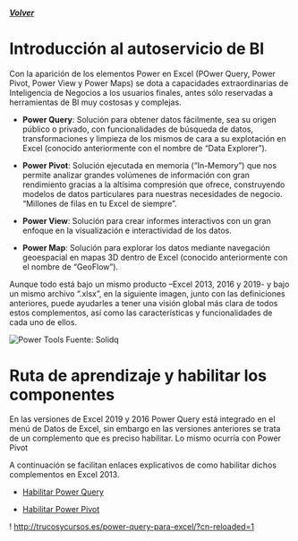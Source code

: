 ##### [Volver](/Curso-de-Herramientas-analiticas-para-auditoria-I/pages/Indice_curso.html)
<script src="https://kit.fontawesome.com/065728df02.js" crossorigin="anonymous"></script>

# Introducción al autoservicio de BI

Con la aparición de los elementos Power en Excel (POwer Query, Power Pivot, Power View y Power Maps) se dota a capacidades extraordinarias de Inteligencia de Negocios a los usuarios finales, antes sólo reservadas a herramientas de BI muy costosas y complejas.


* **Power Query**: Solución para obtener datos fácilmente, sea su origen público o privado, con funcionalidades de búsqueda de datos, transformaciones y limpieza de los mismos de cara a su explotación en Excel (conocido anteriormente con el nombre de “Data Explorer”).

* **Power Pivot**: Solución ejecutada en memoria (“In-Memory”) que nos permite analizar grandes volúmenes de información con gran rendimiento gracias a la altísima compresión que ofrece, construyendo modelos de datos particulares para nuestras necesidades de negocio. “Millones de filas en tu Excel de siempre”.

* **Power View**: Solución para crear informes interactivos con un gran enfoque en la visualización e interactividad de los datos.

* **Power Map**: Solución para explorar los datos mediante navegación geoespacial en mapas 3D dentro de Excel (conocido anteriormente con el nombre de “GeoFlow”).

Aunque todo está bajo un mismo producto –Excel 2013, 2016 y 2019- y bajo un mismo archivo “.xlsx”, en la siguiente imagen, junto con las definiciones anteriores, puede ayudarles a tener una visión global más clara de todos estos complementos, así como las características y funcionalidades de cada uno de ellos.

![Power Tools](https://blogs.solidq.com/wp-content/uploads/2015/08/image_thumb_4FD2FBDB.png)
Fuente: Solidq


# Ruta de aprendizaje y habilitar los componentes

En las versiones de Excel 2019 y 2016 Power Query está integrado en el menú de Datos de Excel, sin embargo en las versiones anteriores se trata de un complemento que es preciso habilitar. Lo mismo ocurría con Power Pivot

A continuación se facilitan enlaces explicativos de como habilitar dichos complementos en Excel 2013.

* [Habilitar Power Query](https://support.office.com/es-es/article/introducción-a-power-query-7104fbee-9e62-4cb9-a02e-5bfb1a6c536a)


* [Habilitar Power Pivot](https://support.office.com/es-es/article/iniciar-el-complemento-power-pivot-para-excel-a891a66d-36e3-43fc-81e8-fc4798f39ea8)


! http://trucosycursos.es/power-query-para-excel/?cn-reloaded=1


